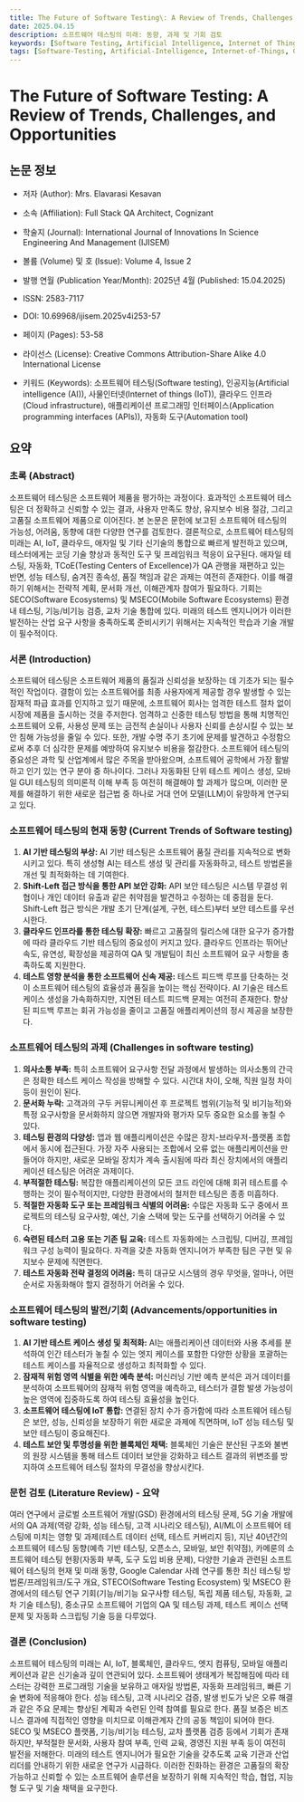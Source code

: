 ```yaml
---
title: The Future of Software Testing\: A Review of Trends, Challenges, and Opportunities
date: 2025.04.15
description: 소프트웨어 테스팅의 미래: 동향, 과제 및 기회 검토
keywords: [Software Testing, Artificial Intelligence, Internet of Things, Cloud Infrastructure, Application Programming Interfaces, Automation Tools]
tags: [Software-Testing, Artificial-Intelligence, Internet-of-Things, Cloud-Infrastructure, Application-Programming-Interfaces, Automation-Tools]
---
```


# The Future of Software Testing: A Review of Trends, Challenges, and Opportunities
## 논문 정보

-   저자 (Author): Mrs. Elavarasi Kesavan

-   소속 (Affiliation): Full Stack QA Architect, Cognizant
-   학술지 (Journal): International Journal of Innovations In Science Engineering And Management (IJISEM)

-   볼륨 (Volume) 및 호 (Issue): Volume 4, Issue 2

-   발행 연월 (Publication Year/Month): 2025년 4월 (Published: 15.04.2025)

-   ISSN: 2583-7117

-   DOI: 10.69968/ijisem.2025v4i253-57

-   페이지 (Pages): 53-58

-   라이선스 (License): Creative Commons Attribution-Share Alike 4.0 International License

-   키워드 (Keywords): 소프트웨어 테스팅(Software testing), 인공지능(Artificial intelligence (AI)), 사물인터넷(Internet of things (IoT)), 클라우드 인프라(Cloud infrastructure), 애플리케이션 프로그래밍 인터페이스(Application programming interfaces (APIs)), 자동화 도구(Automation tool)

## 요약

### 초록 (Abstract)

소프트웨어 테스팅은 소프트웨어 제품을 평가하는 과정이다.
효과적인 소프트웨어 테스팅은 더 정확하고 신뢰할 수 있는 결과, 사용자 만족도 향상, 유지보수 비용 절감, 그리고 고품질 소프트웨어 제품으로 이어진다.
본 논문은 문헌에 보고된 소프트웨어 테스팅의 가능성, 어려움, 동향에 대한 다양한 연구를 검토한다.
결론적으로, 소프트웨어 테스팅의 미래는 AI, IoT, 클라우드, 애자일 및 기타 신기술의 통합으로 빠르게 발전하고 있으며, 테스터에게는 코딩 기술 향상과 동적인 도구 및 프레임워크 적응이 요구된다.
애자일 테스팅, 자동화, TCoE(Testing Centers of Excellence)가 QA 관행을 재편하고 있는 반면, 성능 테스팅, 숨겨진 종속성, 품질 책임과 같은 과제는 여전히 존재한다.
이를 해결하기 위해서는 전략적 계획, 문서화 개선, 이해관계자 참여가 필요하다.
기회는 SECO(Software Ecosystems) 및 MSECO(Mobile Software Ecosystems) 환경 내 테스팅, 기능/비기능 검증, 교차 기술 통합에 있다.
미래의 테스트 엔지니어가 이러한 발전하는 산업 요구 사항을 충족하도록 준비시키기 위해서는 지속적인 학습과 기술 개발이 필수적이다.

### 서론 (Introduction)

소프트웨어 테스팅은 소프트웨어 제품의 품질과 신뢰성을 보장하는 데 기초가 되는 필수적인 작업이다.
결함이 있는 소프트웨어를 최종 사용자에게 제공할 경우 발생할 수 있는 잠재적 파급 효과를 인지하고 있기 때문에, 소프트웨어 회사는 엄격한 테스트 절차 없이 시장에 제품을 출시하는 것을 주저한다.
엄격하고 신중한 테스팅 방법을 통해 치명적인 소프트웨어 오류, 사용성 문제 또는 금전적 손실이나 사용자 신뢰를 손상시킬 수 있는 보안 침해 가능성을 줄일 수 있다.
또한, 개발 수명 주기 초기에 문제를 발견하고 수정함으로써 추후 더 심각한 문제를 예방하여 유지보수 비용을 절감한다.
소프트웨어 테스팅의 중요성은 과학 및 산업계에서 많은 주목을 받아왔으며, 소프트웨어 공학에서 가장 활발하고 인기 있는 연구 분야 중 하나이다.
그러나 자동화된 단위 테스트 케이스 생성, 모바일 GUI 테스팅의 의미론적 이해 부족 등 여전히 해결해야 할 과제가 많으며, 이러한 문제를 해결하기 위한 새로운 접근법 중 하나로 거대 언어 모델(LLM)이 유망하게 연구되고 있다.

### 소프트웨어 테스팅의 현재 동향 (Current Trends of Software testing)

1.  **AI 기반 테스팅의 부상:** AI 기반 테스팅은 소프트웨어 품질 관리를 지속적으로 변화시키고 있다. 특히 생성형 AI는 테스트 생성 및 관리를 자동화하고, 테스트 방법론을 개선 및 최적화하는 데 기여한다.
2.  **Shift-Left 접근 방식을 통한 API 보안 강화:** API 보안 테스팅은 시스템 무결성 위협이나 개인 데이터 유출과 같은 취약점을 발견하고 수정하는 데 중점을 둔다. Shift-Left 접근 방식은 개발 초기 단계(설계, 구현, 테스트)부터 보안 테스트를 우선시한다.
3.  **클라우드 인프라를 통한 테스팅 확장:** 빠르고 고품질의 릴리스에 대한 요구가 증가함에 따라 클라우드 기반 테스팅의 중요성이 커지고 있다. 클라우드 인프라는 뛰어난 속도, 유연성, 확장성을 제공하여 QA 및 개발팀이 최신 소프트웨어 요구 사항을 충족하도록 지원한다.
4.  **테스트 영향 분석을 통한 소프트웨어 신속 제공:** 테스트 피드백 루프를 단축하는 것이 소프트웨어 테스팅의 효율성과 품질을 높이는 핵심 전략이다. AI 기술은 테스트 케이스 생성을 가속화하지만, 지연된 테스트 피드백 문제는 여전히 존재한다. 향상된 피드백 루프는 회귀 가능성을 줄이고 고품질 애플리케이션의 정시 제공을 보장한다.

### 소프트웨어 테스팅의 과제 (Challenges in software testing)

1.  **의사소통 부족:** 특히 소프트웨어 요구사항 전달 과정에서 발생하는 의사소통의 간극은 정확한 테스트 케이스 작성을 방해할 수 있다. 시간대 차이, 오해, 직원 일정 차이 등이 원인이 된다.
2.  **문서화 누락:** 고객과의 구두 커뮤니케이션 후 프로젝트 범위(기능적 및 비기능적)와 특정 요구사항을 문서화하지 않으면 개발자와 평가자 모두 중요한 요소를 놓칠 수 있다.
3.  **테스팅 환경의 다양성:** 앱과 웹 애플리케이션은 수많은 장치-브라우저-플랫폼 조합에서 동시에 접근된다. 가장 자주 사용되는 조합에서 오류 없는 애플리케이션을 만들어야 하지만, 새로운 모바일 장치가 계속 출시됨에 따라 최신 장치에서의 애플리케이션 테스팅은 어려운 과제이다.
4.  **부적절한 테스팅:** 복잡한 애플리케이션의 모든 코드 라인에 대해 회귀 테스트를 수행하는 것이 필수적이지만, 다양한 환경에서의 철저한 테스팅은 종종 미흡하다.
5.  **적절한 자동화 도구 또는 프레임워크 식별의 어려움:** 수많은 자동화 도구 중에서 프로젝트의 테스팅 요구사항, 예산, 기술 스택에 맞는 도구를 선택하기 어려울 수 있다.
6.  **숙련된 테스터 고용 또는 기존 팀 교육:** 테스트 자동화에는 스크립팅, 디버깅, 프레임워크 구성 능력이 필요하다. 자격을 갖춘 자동화 엔지니어가 부족한 팀은 구현 및 유지보수 문제에 직면한다.
7.  **테스트 자동화 전략 결정의 어려움:** 특히 대규모 시스템의 경우 무엇을, 얼마나, 어떤 순서로 자동화해야 할지 결정하기 어려울 수 있다.

### 소프트웨어 테스팅의 발전/기회 (Advancements/opportunities in software testing)

1.  **AI 기반 테스트 케이스 생성 및 최적화:** AI는 애플리케이션 데이터와 사용 추세를 분석하여 인간 테스터가 놓칠 수 있는 엣지 케이스를 포함한 다양한 상황을 포괄하는 테스트 케이스를 자율적으로 생성하고 최적화할 수 있다.
2.  **잠재적 위험 영역 식별을 위한 예측 분석:** 머신러닝 기반 예측 분석은 과거 데이터를 분석하여 소프트웨어의 잠재적 위험 영역을 예측하고, 테스터가 결함 발생 가능성이 높은 영역에 집중하도록 하여 테스팅 효율성을 높인다.
3.  **소프트웨어 테스팅에 IoT 통합:** 연결된 장치 수가 증가함에 따라 소프트웨어 테스팅은 보안, 성능, 신뢰성을 보장하기 위한 새로운 과제에 직면하며, IoT 성능 테스팅 및 보안 테스팅이 중요해진다.
4.  **테스트 보안 및 투명성을 위한 블록체인 채택:** 블록체인 기술은 분산된 구조와 불변의 원장 시스템을 통해 테스트 데이터 보안을 강화하고 테스트 결과의 위변조를 방지하여 소프트웨어 테스팅 절차의 무결성을 향상시킨다.

### 문헌 검토 (Literature Review) - 요약

여러 연구에서 글로벌 소프트웨어 개발(GSD) 환경에서의 테스팅 문제, 5G 기술 개발에서의 QA 과제(역량 강화, 성능 테스팅, 고객 시나리오 테스팅), AI/ML이 소프트웨어 테스팅에 미치는 영향 및 과제(테스트 데이터 선택, 테스트 커버리지 등), 지난 40년간의 소프트웨어 테스팅 동향(예측 기반 테스팅, 오픈소스, 모바일, 보안 취약점), 카메룬의 소프트웨어 테스팅 현황(자동화 부족, 도구 도입 비용 문제), 다양한 기술과 관련된 소프트웨어 테스팅의 현재 및 미래 동향, Google Calendar 사례 연구를 통한 최신 테스팅 방법론/프레임워크/도구 개요, STECO(Software Testing Ecosystem) 및 MSECO 환경에서의 테스팅 연구 기회(기능/비기능 요구사항 테스팅, 독립 제품 테스팅, 자동화, 교차 기술 테스팅), 중소규모 소프트웨어 기업의 QA 및 테스팅 과제, 테스트 케이스 선택 문제 및 자동화 스크립팅 기술 등을 다루었다.

### 결론 (Conclusion)

소프트웨어 테스팅의 미래는 AI, IoT, 블록체인, 클라우드, 엣지 컴퓨팅, 모바일 애플리케이션과 같은 신기술과 깊이 연관되어 있다.
소프트웨어 생태계가 복잡해짐에 따라 테스터는 강력한 프로그래밍 기술을 보유하고 애자일 방법론, 자동화 프레임워크, 빠른 기술 변화에 적응해야 한다.
성능 테스팅, 고객 시나리오 검증, 발생 빈도가 낮은 오류 해결과 같은 주요 문제는 향상된 계획과 숙련된 인력 참여를 필요로 한다.
품질 보증은 비즈니스 결과에 직접적인 영향을 미치므로 이해관계자 간의 공동 책임이 되어야 한다.
SECO 및 MSECO 플랫폼, 기능/비기능 테스팅, 교차 플랫폼 검증 등에서 기회가 존재하지만, 부적절한 문서화, 사용자 참여 부족, 인력 교육, 경영진 지원 부족 등이 여전히 발전을 저해한다.
미래의 테스트 엔지니어가 필요한 기술을 갖추도록 교육 기관과 산업 리더를 안내하기 위한 새로운 연구가 시급하다.
이러한 진화하는 환경은 고품질의 확장 가능하고 신뢰할 수 있는 소프트웨어 솔루션을 보장하기 위해 지속적인 학습, 협업, 지능형 도구 및 기술 채택을 요구한다.